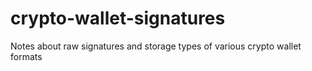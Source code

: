 # crypto-wallet-signatures
Notes about raw signatures and storage types of various crypto wallet formats

